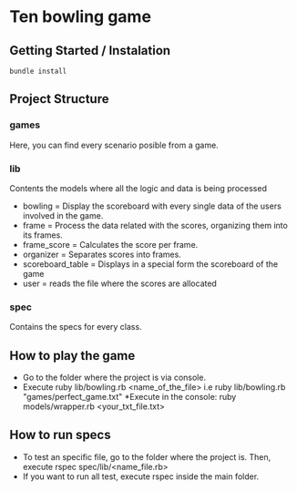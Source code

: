 # Ten bowling game

## Getting Started / Instalation

```
bundle install
```

## Project Structure

### games

Here, you can find every scenario posible from a game.

### lib

Contents the models where all the logic and data is being processed

* bowling = Display the scoreboard with every single data of the users involved in the game.
* frame = Process the data related with the scores, organizing them into its frames.
* frame_score = Calculates the score per frame.
* organizer = Separates scores into frames.
* scoreboard_table = Displays in a special form the scoreboard of the game
* user = reads the file where the scores are allocated


### spec

Contains the specs for every class.

## How to play the game
* Go to the folder where the project is via console. 
* Execute ruby lib/bowling.rb <name_of_the_file> i.e ruby lib/bowling.rb "games/perfect_game.txt"
*Execute in the console: ruby models/wrapper.rb <your_txt_file.txt>



## How to run specs
* To test an specific file, go to the folder where the project is. Then, execute rspec spec/lib/<name_file.rb>
* If you want to run all test, execute rspec inside the main folder.